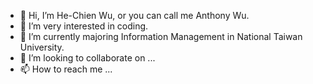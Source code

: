 - 👋 Hi, I’m He-Chien Wu, or you can call me Anthony Wu.
- 👀 I’m very interested in coding.
- 🌱 I’m currently majoring Information Management in National Taiwan University.
- 💞️ I’m looking to collaborate on ...
- 📫 How to reach me ...

<!---
AnthonyWu1121/AnthonyWu1121 is a ✨ special ✨ repository because its `README.md` (this file) appears on your GitHub profile.
You can click the Preview link to take a look at your changes.
--->
